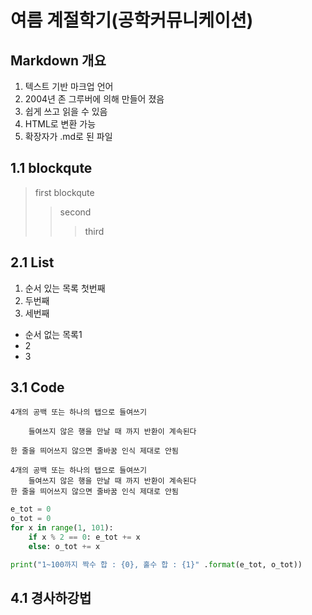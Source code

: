 여름 계절학기(공학커뮤니케이션)
======================

Markdown 개요
-----------------
1. 텍스트 기반 마크업 언어
2. 2004년 존 그루버에 의해 만들어 졌음
3. 쉽게 쓰고 읽을 수 있음
4. HTML로 변환 가능
5. 확장자가 .md로 된 파일

## 1.1 blockqute
> first blockqute
>	> second
>	>	> third

## 2.1 List
1. 순서 있는 목록 첫번째
2. 두번째
3. 세번째

* 순서 없는 목록1
 * 2
  * 3

## 3.1 Code
	4개의 공백 또는 하나의 탭으로 들여쓰기

		들여쓰지 않은 행을 만날 때 까지 반환이 계속된다

	한 줄을 띄어쓰지 않으면 줄바꿈 인식 제대로 안됨

	4개의 공백 또는 하나의 탭으로 들여쓰기
		들여쓰지 않은 행을 만날 때 까지 반환이 계속된다
	한 줄을 띄어쓰지 않으면 줄바꿈 인식 제대로 안됨
``` Python
e_tot = 0
o_tot = 0
for x in range(1, 101):
    if x % 2 == 0: e_tot += x
    else: o_tot += x

print("1~100까지 짝수 합 : {0}, 홀수 합 : {1}" .format(e_tot, o_tot))
```
## 4.1 경사하강법



